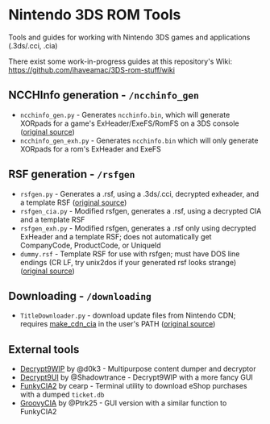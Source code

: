 # Nintendo 3DS ROM Tools
Tools and guides for working with Nintendo 3DS games and applications (.3ds/.cci, .cia)

There exist some work-in-progress guides at this repository's Wiki: https://github.com/ihaveamac/3DS-rom-stuff/wiki

## NCCHInfo generation - `/ncchinfo_gen`
* `ncchinfo_gen.py` - Generates `ncchinfo.bin`, which will generate XORpads for a game's ExHeader/ExeFS/RomFS on a 3DS console ([original source](https://github.com/d0k3/Decrypt9WIP/blob/2935c881f436cc940f44a9455c2ae63aff1744d8/scripts/ncchinfo_gen.py))
* `ncchinfo_gen_exh.py` - Generates `ncchinfo.bin` which will only generate XORpads for a rom's ExHeader and ExeFS

## RSF generation - `/rsfgen`
* `rsfgen.py` - Generates a .rsf, using a .3ds/.cci, decrypted exheader, and a template RSF ([original source](https://gbatemp.net/threads/release-exinjector-inject-original-exheaders-into-repacked-roms.373839/page-16#post-5298180))
* `rsfgen_cia.py` - Modified rsfgen, generates a .rsf, using a decrypted CIA and a template RSF
* `rsfgen_exh.py` - Modified rsfgen, generates a .rsf only using decrypted ExHeader and a template RSF; does not automatically get CompanyCode, ProductCode, or UniqueId
* `dummy.rsf` - Template RSF for use with rsfgen; must have DOS line endings (CR LF, try unix2dos if your generated rsf looks strange) ([original source](https://gist.github.com/mid-kid/d9c4ce50407c71ec9ef3))

## Downloading - `/downloading`
* `TitleDownloader.py` - download update files from Nintendo CDN; requires [make_cdn_cia](https://github.com/ihaveamac/ctr_toolkit/tree/master/make_cdn_cia) in the user's PATH ([original source](https://gist.github.com/meowy/793cf60a632f8d29e38b))

## External tools
* [Decrypt9WIP](https://github.com/d0k3/Decrypt9WIP) by @d0k3 - Multipurpose content dumper and decryptor
* [Decrypt9UI](https://github.com/Shadowtrance/Decrypt9) by @Shadowtrance - Decrypt9WIP with a more fancy GUI
* [FunkyCIA2](https://gbatemp.net/threads/release-funkycia2-build-cias-from-your-eshop-content-super-easy-and-fast-2-1-fix.376941/) by cearp - Terminal utility to download eShop purchases with a dumped `ticket.db`
* [GroovyCIA](https://gbatemp.net/threads/release-groovycia.414004/) by @Ptrk25 - GUI version with a similar function to FunkyCIA2
